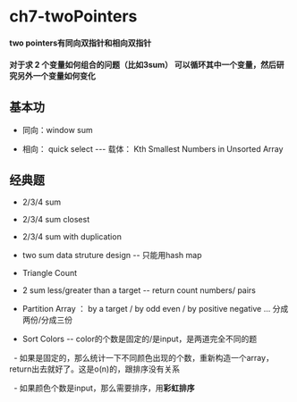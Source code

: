 # ch7-twoPointers

#### two pointers有同向双指针和相向双指针

#### 对于求 2 个变量如何组合的问题（比如3sum） 可以循环其中一个变量，然后研究另外一个变量如何变化
## 基本功

- 同向：window sum 

- 相向： quick select --- 载体： Kth Smallest Numbers in Unsorted Array

## 经典题

- 2/3/4 sum

- 2/3/4 sum closest

- 2/3/4 sum with duplication

- two sum data struture design -- 只能用hash map

- Triangle Count

- 2 sum less/greater than a target -- return count numbers/ pairs 

- Partition Array ： by a target / by odd even / by positive negative ... 分成两份/分成三份

-  Sort Colors -- color的个数是固定的/是input，是两道完全不同的题

     - 如果是固定的，那么统计一下不同颜色出现的个数，重新构造一个array，return出去就好了。这是o(n)的，跟排序没有关系
  
     - 如果颜色个数是input，那么需要排序，用**彩虹排序**



